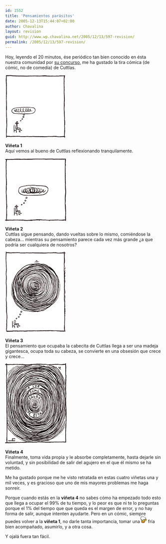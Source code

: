 ```yaml
---
id: 1552
title: 'Pensamientos parásitos'
date: 2005-12-13T15:44:07+02:00
author: Chavalina
layout: revision
guid: http://www.wp.chavalina.net/2005/12/13/597-revision/
permalink: /2005/12/13/597-revision/
---
```

Hoy, leyendo el 20 minutos, ése periódico tan bien conocido en ésta nuestra comunidad por <a href="http://www.chavalina.net/comentar.php?idpost=488" target="_blank">su concurso</a>, me ha gustado la tira cómica (de cómic, no de comedia) de Cuttlas.

<p class="imgcentro">
  <img src="/imagenes/fotos/cuttlas-dic-1.gif" alt="Cuttlas comienza a pensar" />
</p>

**Vi&ntilde;eta 1**  
Aqu&iacute; vemos al bueno de Cuttlas reflexionando tranquilamente.

<p class="imgcentro">
  <img src="/imagenes/fotos/cuttlas-dic-2.gif" alt="Cuttlas piensa más y más" />
</p>

**Vi&ntilde;eta 2**  
Cuttlas sigue pensando, dando vueltas sobre lo mismo, comiéndose la cabeza… mientras su pensamiento parece cada vez más grande &iquest;a que podr&iacute;a ser cualquiera de nosotros?

<p class="imgcentro">
  <img src="/imagenes/fotos/cuttlas-dic-3.gif" alt="La madeja de pensamientos crece" />
</p>

**Vi&ntilde;eta 3**  
El pensamiento que ocupaba la cabecita de Cuttlas llega a ser una madeja gigantesca, ocupa toda su cabeza, se convierte en una obsesión que crece y crece…

<p class="imgcentro">
  <img src="/imagenes/fotos/cuttlas-dic-4.gif" alt="&iquest;Y ahora cómo salgo de ésta?" />
</p>

**Vi&ntilde;eta 4**  
Finalmente, toma vida propia y le absorbe completamente, hasta dejarle sin voluntad, y sin posibilidad de salir del agujero en el que él mismo se ha metido.

Me ha gustado porque me he visto retratada en estas cuatro vi&ntilde;etas una y mil veces, y es gracioso que uno de mis mayores problemas me haga sonreir.

Porque cuando estás en la **vi&ntilde;eta 4** no sabes cómo ha empezado todo esto que llega a ocupar el 99% de tu tiempo, y lo peor es que ni te lo preguntas porque el 1% del tiempo que que queda es el margen de error, y no hay forma de salir, aunque intenten ayudarte. Pero en un cómic, siempre puedes volver a la **vi&ntilde;eta 1**, no darle tanta importancia, tomar una![cerveza](/imagenes/emoticonos/cerveza.gif) fr&iacute;a bien acompa&ntilde;ado, asumirlo, y a otra cosa.

Y ojalá fuera tan fácil.